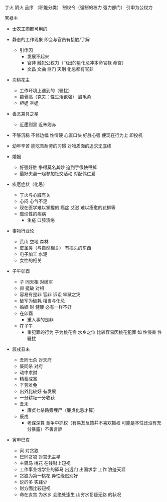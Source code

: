 丁火 阴火
品序 （职能分类） 制权令（强制的权力 强力部门） 引申为公权力

官禄主

- 士农工商都可用的
- 静态的工作现象 即会与官员有接触/了解
  - 引申囚
    - 发展不起来
    - 官非 触犯公权力（飞出的星化忌冲本命官禄 命宫）
    - 文昌 文曲 巨门 天刑 化忌都有官非
- 次桃花主
  - 工作环境上遇到的（骚扰）
  - 颧骨高（克夫：性生活欲强） 眉毛柔
  - 柜姐 空姐
- 善恶兼具之星
  - 近墨则黑 近朱则赤
- 不够沉稳 不修边幅 性情硬 心直口快 好胜心强 便现在行为上 即投机
- 幼年辛苦 能吃苦耐劳的习惯 对物质面的追求无底线

- 婚姻
  - 好强好胜 争得莫名其妙 追到手很快甩掉
  - 最好夫妻一起参加社交活动 对配偶仁爱
- 疾厄症状（化忌）
  - 丁火与心脏有关
  - 心闷 心气不足
  - 现在医学难以掌握的 癌症 艾滋 难以痊愈的花柳等
  - 糜烂性的疾病
    - 生疮 口腔溃疡
- 事物行业论
  - 荒山 空地 森林
  - 皮革类（与自然相关） 有插头的东西
  - 电子加工 水泥
  - 女性的相关
- 子午卯酉
  - 子 同天相 对破军
  - 卯 挺破 对相
  - 容易有是非 官非 诉讼 牢狱之灾
  - 破军为破耗 相当与化忌
  - 婚姻 财 健康 必有一样不好
  - 在卯酉
    - 重人事的是非
  - 在子午
    - 重犯罪的行为 子为桃花宫 水乡之位 比较容易因桃花犯罪 如 性侵害 性骚扰
- 辰戌丑未
  - 丑同七杀 对天府
  - 辰同杀 对府
  - 动中求财
  - 精蓄成富
  - 辛劳难免
  - 出外比较好 有发展
  - 一分耕耘一分收获
  - 丑未
    - 廉贞七杀路旁埋尸（廉贞化忌才算）
  - 辰戌
    - 老谋深算 竞争中抓权（有易友反馈并不喜欢抓权 可能是本性还没有充分暴露）不善言辞
- 寅申巳亥
  - 寅 对贪狼
  - 巳同贪狼 对宫无主星
  - 主驿马 桃花 在钱财上短视
  - 工作事业或学业的驿马 出远门 出国求学 工作 浪迹天涯
  - 贪狼为第一桃花 异性缘贴别好
  - 说的多 实践少
  - 财方面比较短视
  - 命在亥宫 为水乡 会绝处逢生 山穷水复疑无路 的状况

